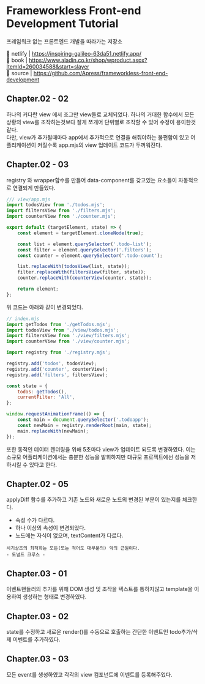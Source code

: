 # Frameworkless Front-end Development Tutorial

프레임워크 없는 프론트엔드 개발을 따라가는 저장소

🔗 netlify | https://inspiring-galileo-63da51.netlify.app/ \
🔗 book | https://www.aladin.co.kr/shop/wproduct.aspx?ItemId=260034588&start=slayer \
🔗 source | https://github.com/Apress/frameworkless-front-end-development

## Chapter.02 - 02

하나의 커다란 view 에서 조그만 view들로 교체되었다.
하나의 거대한 함수에서 모든 상황의 view를 조작하는것보다 잘게 쪼개어 단위별로 조작할 수 있어 수정이 용이한것같다.\
다만, view가 추가될때마다 app에서 추가적으로 연결을 해줘야하는 불편함이 있고 어플리케이션이 커질수록 app.mjs의 view 업데이트 코드가 두꺼워진다.

## Chapter.02 - 03

registry 와 wrapper함수를 만들어 data-component를 갖고있는 요소들이 자동적으로 연결되게 만들었다.

```javascript
/// view/app.mjs
import todosView from './todos.mjs';
import filtersView from './filters.mjs';
import counterView from './counter.mjs';

export default (targetElement, state) => {
    const element = targetElement.cloneNode(true);

    const list = element.querySelector('.todo-list');
    const filter = element.querySelector('.filters');
    const counter = element.querySelector('.todo-count');

    list.replaceWith(todosView(list, state));
    filter.replaceWith(filtersView(filter, state));
    counter.replaceWith(counterView(counter, state));

    return element;
};
```

위 코드는 아래와 같이 변경되었다.

```javascript
// index.mjs
import getTodos from './getTodos.mjs';
import todosView from './view/todos.mjs';
import filtersView from './view/filters.mjs';
import counterView from './view/counter.mjs';

import registry from './registry.mjs';

registry.add('todos', todosView);
registry.add('counter', counterView);
registry.add('filters', filtersView);

const state = {
    todos: getTodos(),
    currentFilter: 'All',
};

window.requestAnimationFrame(() => {
    const main = document.querySelector('.todoapp');
    const newMain = registry.renderRoot(main, state);
    main.replaceWith(newMain);
});
```

또한 동적인 데이터 렌더링을 위해 5초마다 view가 업데이트 되도록 변경하였다.
이는 소규모 어플리케이션에서는 충분한 성능을 발휘하지만 대규모 프로젝트에선 성능을 저하시킬 수 있다고 한다.

## Chapter.02 - 05

applyDiff 함수를 추가하고 기존 노드와 새로운 노드의 변경된 부분이 있는지를 체크한다.

-   속성 수가 다르다.
-   하나 이상의 속성이 변경되었다.
-   노드에는 자식이 없으며, textContent가 다르다.

```
시기상조의 최적화는 모든(또는 적어도 대부분의) 악의 근원이다.
- 도널드 크루스 -
```

## Chapter.03 - 01

이벤트핸들러의 추가를 위해 DOM 생성 및 조작을 텍스트를 통하지않고 template을 이용하여 생성하는 형태로 변경하였다.

## Chapter.03 - 02

state를 수정하고 새로운 render()를 수동으로 호출하는 간단한 이벤트인 todo추가/삭제 이벤트를 추가하였다.

## Chapter.03 - 03

모든 event를 생성하였고 각각의 view 컴포넌트에 이벤트를 등록해주었다.

